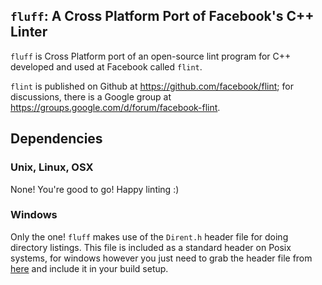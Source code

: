 `fluff`: A Cross Platform Port of Facebook's C++ Linter
-------------------------------------------------------

`fluff` is Cross Platform port of an open-source lint program for C++ developed and used at Facebook called `flint`.

`flint` is published on Github at https://github.com/facebook/flint; for
discussions, there is a Google group at https://groups.google.com/d/forum/facebook-flint.

Dependencies
------------

### Unix, Linux, OSX

None! You're good to go! Happy linting :)

### Windows

Only the one! `fluff` makes use of the `Dirent.h` header file for doing directory listings. This file is included as a standard header on Posix systems, for windows however you just need to grab the header file from [here](http://www.softagalleria.net/dirent.php) and include it in your build setup. 
